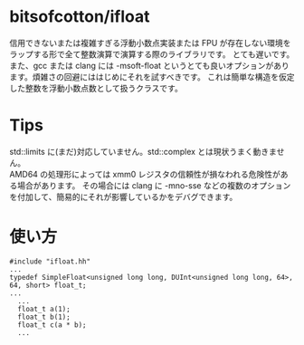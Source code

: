 # bitsofcotton/ifloat
信用できないまたは複雑すぎる浮動小数点実装または FPU が存在しない環境をラップする形で全て整数演算で演算する際のライブラリです。
とても遅いです。また、gcc または clang には -msoft-float というとても良いオプションがあります。煩雑さの回避にははじめにそれを試すべきです。
これは簡単な構造を仮定した整数を浮動小数点数として扱うクラスです。

# Tips
std::limits に(まだ)対応していません。std::complex とは現状うまく動きません。  
AMD64 の処理形によっては xmm0 レジスタの信頼性が損なわれる危険性がある場合があります。
その場合には clang に -mno-sse などの複数のオプションを付加して、簡易的にそれが影響しているかをデバグできます。

# 使い方
    #include "ifloat.hh"
    ...
    typedef SimpleFloat<unsigned long long, DUInt<unsigned long long, 64>, 64, short> float_t;
    ...
      ...
      float_t a(1);
      float_t b(1);
      float_t c(a * b);
      ...
